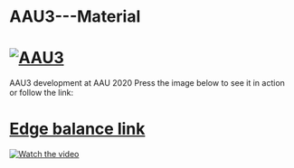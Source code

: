 # AAU3---Material
# [![AAU3]()]()
AAU3 development at AAU 2020
Press the image below to see it in action or follow the link:
# [Edge balance link](https://drive.google.com/file/d/1b1gcq296UOMKwm5ZHcoxtRnvcHGgj61f/view)
[![Watch the video](https://lh4.googleusercontent.com/MerLIzdSezlD4_ntItO2PyYwe-BmzIjr_7Cgv3Y7nmnwYXBcPECfH_ch_5rc7vlN3ozpFD-qJbW_ge3nuc6a=w1280-h720-pd-k-rw)](https://drive.google.com/file/d/1b1gcq296UOMKwm5ZHcoxtRnvcHGgj61f/view)
